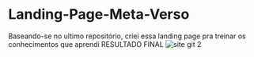 # Landing-Page-Meta-Verso
Baseando-se no ultimo repositório, criei essa landing page pra treinar os conhecimentos que aprendi
RESULTADO FINAL
![site git 2](https://user-images.githubusercontent.com/104910331/235202167-ec93ab6b-e789-4993-abbd-d4028ab91046.png)
